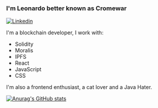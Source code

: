 <h3>I'm Leonardo better known as Cromewar</h3>

[![Linkedin](https://img.shields.io/badge/LinkedIn-0077B5?style=for-the-badge&logo=linkedin&logoColor=white)](https://www.linkedin.com/in/leonardo-enrique-pacheco-bencomo)

I'm a blockchain developer, I work with:

- Solidity
- Moralis
- IPFS
- React
- JavaScript
- CSS


I'm also a frontend enthusiast, a cat lover and a Java Hater.

[![Anurag's GitHub stats](https://github-readme-stats.vercel.app/api?username=leopacheco18)](https://github.com/anuraghazra/github-readme-stats)

